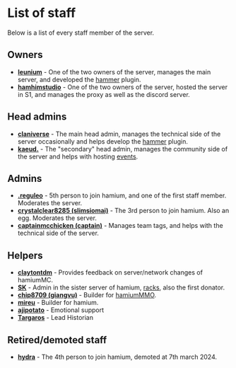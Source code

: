 # List of staff
Below is a list of every staff member of the server.

## Owners
* [__leunium__](staff/unium.md) - One of the two owners of the server, manages the main server, and developed the [hammer](extra/hammermc.md) plugin.
* [__hamhimstudio__](staff/ham.md) - One of the two owners of the server, hosted the server in S1, and manages the proxy as well as the discord server.

## Head admins
* [__claniverse__](staff/realclay.md) - The main head admin, manages the technical side of the server occasionally and helps develop the [hammer](extra/hammermc.md) plugin.
* [__kaeud.__](staff/kaeud.md) - The "secondary" head admin, manages the community side of the server and helps with hosting [events](events/1.md).

## Admins
* [__.reguleo__](staff/leo.md) - 5th person to join hamium, and one of the first staff member. Moderates the server.
* [__crystalclear8285 (slimsiomai)__](staff/slim.md) - The 3rd person to join hamium. Also an egg. Moderates the server.
* [__captainmcchicken (captain)__](staff/captain.md) - Manages team tags, and helps with the technical side of the server.

## Helpers
* [__claytontdm__](staff/fakeclay.md) - Provides feedback on server/network changes of hamiumMC.
* [__SK__](staff/sk.md) - Admin in the sister server of hamium, [racks](extra/racks.md), also the first donator.
* [__chip8709 (giangvu)__](staff/giangvu.md) - Builder for [hamiumMMO](extra/hamiummmo.md).
* [__mireu__](staff/mireu.md) - Builder for hamium.
* [__ajipotato__](staff/aji.md) - Emotional support
* [__Targaros__](staff/targ.md) - Lead Historian

## Retired/demoted staff
* [__hydra__](staff/hydra.md) - The 4th person to join hamium, demoted at 7th march 2024.
